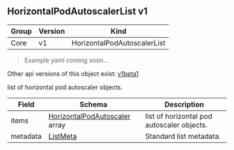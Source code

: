 ## HorizontalPodAutoscalerList v1

Group        | Version     | Kind
------------ | ---------- | -----------
Core | v1 | HorizontalPodAutoscalerList

> Example yaml coming soon...

<aside class="notice">Other api versions of this object exist: <a href="#horizontalpodautoscalerlist-v1beta1">v1beta1</a> </aside>

list of horizontal pod autoscaler objects.



Field        | Schema     | Description
------------ | ---------- | -----------
items | [HorizontalPodAutoscaler](#horizontalpodautoscaler-v1) array | list of horizontal pod autoscaler objects.
metadata | [ListMeta](#listmeta-unversioned) | Standard list metadata.

